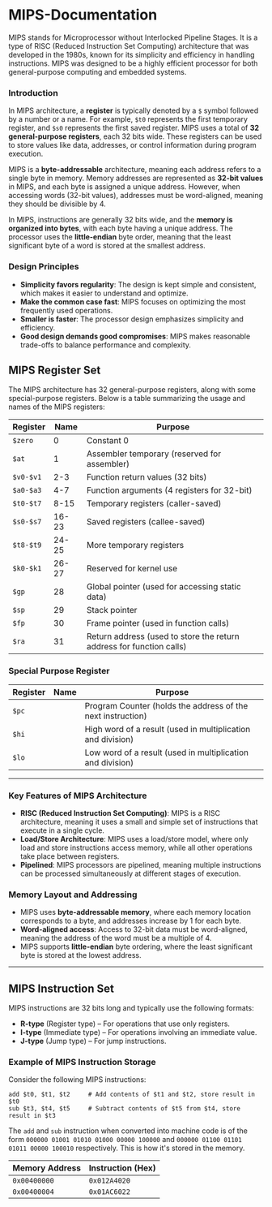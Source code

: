 # MIPS-Documentation

MIPS stands for Microprocessor without Interlocked Pipeline Stages. It is a type of RISC (Reduced Instruction Set Computing) architecture that was developed in the 1980s, known for its simplicity and efficiency in handling instructions. MIPS was designed to be a highly efficient processor for both general-purpose computing and embedded systems.

### Introduction

In MIPS architecture, a **register** is typically denoted by a `$` symbol followed by a number or a name. For example, `$t0` represents the first temporary register, and `$s0` represents the first saved register. MIPS uses a total of **32 general-purpose registers**, each 32 bits wide. These registers can be used to store values like data, addresses, or control information during program execution.

MIPS is a **byte-addressable** architecture, meaning each address refers to a single byte in memory. Memory addresses are represented as **32-bit values** in MIPS, and each byte is assigned a unique address. However, when accessing words (32-bit values), addresses must be word-aligned, meaning they should be divisible by 4.

In MIPS, instructions are generally 32 bits wide, and the **memory is organized into bytes**, with each byte having a unique address. The processor uses the **little-endian** byte order, meaning that the least significant byte of a word is stored at the smallest address.

### Design Principles 

- **Simplicity favors regularity**: The design is kept simple and consistent, which makes it easier to understand and optimize.
- **Make the common case fast**: MIPS focuses on optimizing the most frequently used operations.
- **Smaller is faster**: The processor design emphasizes simplicity and efficiency.
- **Good design demands good compromises**: MIPS makes reasonable trade-offs to balance performance and complexity.

## MIPS Register Set

The MIPS architecture has 32 general-purpose registers, along with some special-purpose registers. Below is a table summarizing the usage and names of the MIPS registers:

| Register | Name   | Purpose                                      |
|----------|--------|----------------------------------------------|
| `$zero`  | 0      | Constant 0                                  |
| `$at`    | 1      | Assembler temporary (reserved for assembler)|
| `$v0-$v1`| 2-3    | Function return values (32 bits)             |
| `$a0-$a3`| 4-7    | Function arguments (4 registers for 32-bit)  |
| `$t0-$t7`| 8-15   | Temporary registers (caller-saved)           |
| `$s0-$s7`| 16-23  | Saved registers (callee-saved)               |
| `$t8-$t9`| 24-25  | More temporary registers                    |
| `$k0-$k1`| 26-27  | Reserved for kernel use                     |
| `$gp`    | 28     | Global pointer (used for accessing static data) |
| `$sp`    | 29     | Stack pointer                                |
| `$fp`    | 30     | Frame pointer (used in function calls)      |
| `$ra`    | 31     | Return address (used to store the return address for function calls) |

### Special Purpose Register

| Register | Name    | Purpose                                             |
|----------|---------|-----------------------------------------------------|
| `$pc`    |         | Program Counter (holds the address of the next instruction) |
| `$hi`    |         | High word of a result (used in multiplication and division) |
| `$lo`    |         | Low word of a result (used in multiplication and division) |

---

### Key Features of MIPS Architecture

- **RISC (Reduced Instruction Set Computing)**: MIPS is a RISC architecture, meaning it uses a small and simple set of instructions that execute in a single cycle.
- **Load/Store Architecture**: MIPS uses a load/store model, where only load and store instructions access memory, while all other operations take place between registers.
- **Pipelined**: MIPS processors are pipelined, meaning multiple instructions can be processed simultaneously at different stages of execution.

### Memory Layout and Addressing

- MIPS uses **byte-addressable memory**, where each memory location corresponds to a byte, and addresses increase by 1 for each byte.
- **Word-aligned access**: Access to 32-bit data must be word-aligned, meaning the address of the word must be a multiple of 4.
- MIPS supports **little-endian** byte ordering, where the least significant byte is stored at the lowest address.

---

## MIPS Instruction Set

MIPS instructions are 32 bits long and typically use the following formats:

- **R-type** (Register type) – For operations that use only registers.
- **I-type** (Immediate type) – For operations involving an immediate value.
- **J-type** (Jump type) – For jump instructions.

### Example of MIPS Instruction Storage

Consider the following MIPS instructions:

```assembly
add $t0, $t1, $t2     # Add contents of $t1 and $t2, store result in $t0
sub $t3, $t4, $t5     # Subtract contents of $t5 from $t4, store result in $t3
```

The `add` and `sub` instruction when converted into machine code is of the form `000000 01001 01010 01000 00000 100000` and `000000 01100 01101 01011 00000 100010` respectively. This is how it's stored in the memory.

| **Memory Address** | **Instruction (Hex)** |
|--------------------|-----------------------|
| `0x00400000`       | `0x012A4020`          |
| `0x00400004`       | `0x01AC6022`          |




